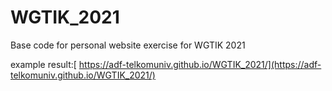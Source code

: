 # WGTIK_2021
Base code for personal website exercise for WGTIK 2021

example result:[
[https://adf-telkomuniv.github.io/WGTIK_2021/](https://adf-telkomuniv.github.io/WGTIK_2021/)
](https://github.com/ArrizalAryasatya/ArrizalAryasatya.github.io)
